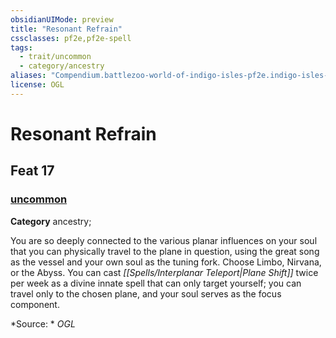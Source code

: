 ```yaml
---
obsidianUIMode: preview
title: "Resonant Refrain"
cssclasses: pf2e,pf2e-spell
tags:
  - trait/uncommon
  - category/ancestry
aliases: "Compendium.battlezoo-world-of-indigo-isles-pf2e.indigo-isles-feats.Item.2v8RY1nf90J9bsLC"
license: OGL
---
```

# Resonant Refrain
## Feat 17
### [uncommon](uncommon "Uncommon Rarity Trait")

**Category** ancestry; 




You are so deeply connected to the various planar influences on your soul that you can physically travel to the plane in question, using the great song as the vessel and your own soul as the tuning fork. Choose Limbo, Nirvana, or the Abyss. You can cast _[[Spells/Interplanar Teleport|Plane Shift]]_ twice per week as a divine innate spell that can only target yourself; you can travel only to the chosen plane, and your soul serves as the focus component.

*Source: *
*OGL*